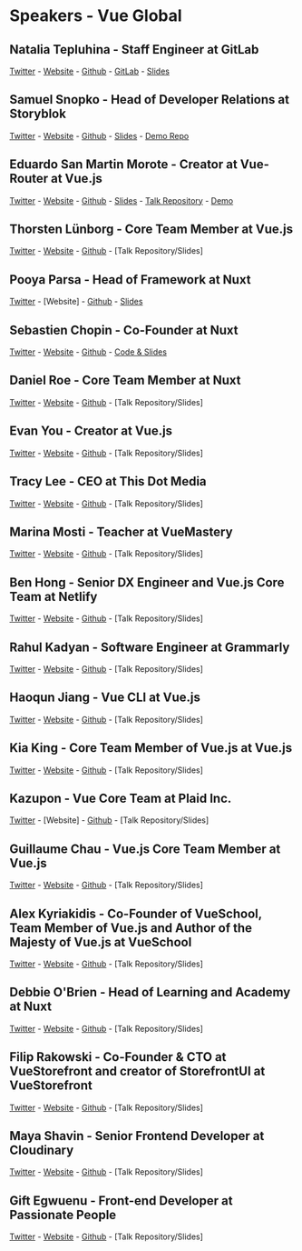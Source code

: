 # Speakers - Vue Global

## Natalia Tepluhina - Staff Engineer at GitLab
[Twitter](https://twitter.com/N_Tepluhina) - [Website](https://www.nataliatepluhina.com/) - [Github](https://github.com/NataliaTepluhina) - [GitLab](https://gitlab.com/ntepluhina) - [Slides](https://slides.com/nataliatepluhina/api-wheel)


## Samuel Snopko - Head of Developer Relations at Storyblok
[Twitter](https://twitter.com/SamuelSnopko) - [Website](https://samuelsnopko.com/) - [Github](https://github.com/samuells) - [Slides](https://slides.com/samuelsnopko/future-headless-ecommerce/fullscreen) - [Demo Repo](https://github.com/storyblok/storyblok-vuestorefront)


## Eduardo San Martin Morote - Creator at Vue-Router at Vue.js
[Twitter](https://twitter.com/posva) - [Website](https://esm.dev/) - [Github](https://github.com/posva) - [Slides](https://2021-02-amsterdam-tips-and-tricks.netlify.app/) - [Talk Repository](https://github.com/posva/2021-amsterdam-demos) - [Demo](https://2021-tips-and-tricks-demos.netlify.app/)


## Thorsten Lünborg - Core Team Member at Vue.js
[Twitter](https://twitter.com/Linus_Borg) - [Website](https://ko-fi.com/linusborg) - [Github](https://github.com/linusborg) - [Talk Repository/Slides]


## Pooya Parsa - Head of Framework at Nuxt
[Twitter](https://twitter.com/_pi0_) - [Website] - [Github](https://t.co/sCMzBz43OX?amp=1) - [Slides](https://docs.google.com/presentation/d/1cWxCe9IZVRzM2W4OqvA4PtBr9_GLcF3n7VJEUoBLjg8/edit?usp=sharing)


## Sebastien Chopin - Co-Founder at Nuxt
[Twitter](https://twitter.com/Atinux) - [Website](https://atinux.com/) - [Github](https://github.com/Atinux) - [Code & Slides](https://github.com/LinusBorg/talks)


## Daniel Roe - Core Team Member at Nuxt
[Twitter](https://twitter.com/danielcroe) - [Website](https://roe.dev/) - [Github](https://github.com/danielroe) - [Talk Repository/Slides]


## Evan You - Creator at Vue.js
[Twitter](https://twitter.com/youyuxi) - [Website](https://evanyou.me/) - [Github](https://github.com/yyx990803) - [Talk Repository/Slides]


## Tracy Lee - CEO at This Dot Media
[Twitter](https://twitter.com/ladyleet) - [Website](https://labs.thisdot.co/) - [Github](https://github.com/ladyleet) - [Talk Repository/Slides]


## Marina Mosti - Teacher at VueMastery
[Twitter](https://twitter.com/MarinaMosti) - [Website](https://dev.to/marinamosti) - [Github](https://github.com/marina-mosti) - [Talk Repository/Slides]


## Ben Hong - Senior DX Engineer and Vue.js Core Team at Netlify
[Twitter](https://twitter.com/bencodezen) - [Website](https://www.bencodezen.io/) - [Github](https://github.com/bencodezen) - [Talk Repository/Slides]


## Rahul Kadyan - Software Engineer at Grammarly
[Twitter](https://twitter.com/znck0) - [Website](https://znck.me/) - [Github](https://github.com/znck) - [Talk Repository/Slides]


## Haoqun Jiang - Vue CLI at Vue.js
[Twitter](https://twitter.com/haoqunjiang) - [Website](https://sodatea.blog/) - [Github](https://github.com/sodatea) - [Talk Repository/Slides]


## Kia King - Core Team Member of Vue.js at Vue.js
[Twitter](https://twitter.com/KiaKing85) - [Website](http://kia-king.com/) - [Github](https://github.com/kiaking) - [Talk Repository/Slides]


## Kazupon - Vue Core Team at Plaid Inc.
[Twitter](https://twitter.com/kazu_pon) - [Website] - [Github](https://github.com/kazupon) - [Talk Repository/Slides]


## Guillaume Chau - Vue.js Core Team Member at Vue.js
[Twitter](https://twitter.com/Akryum) - [Website](https://guillaume-chau.info/) - [Github](https://github.com/Akryum/) - [Talk Repository/Slides]


## Alex Kyriakidis - Co-Founder of VueSchool, Team Member of Vue.js and Author of the Majesty of Vue.js at VueSchool
[Twitter](https://twitter.com/hootlex) - [Website](https://vueschool.io/) - [Github](https://github.com/hootlex) - [Talk Repository/Slides]


## Debbie O'Brien - Head of Learning and Academy at Nuxt
[Twitter](https://twitter.com/debs_obrien) - [Website](https://debbie.codes/) - [Github](https://github.com/debs-obrien) - [Talk Repository/Slides]


## Filip Rakowski - Co-Founder & CTO at VueStorefront and creator of StorefrontUI at VueStorefront
[Twitter](https://twitter.com/filrakowski) - [Website](https://rakowski.dev/) - [Github](https://github.com/filrak) - [Talk Repository/Slides]


## Maya Shavin - Senior Frontend Developer at Cloudinary
[Twitter](https://twitter.com/MayaShavin) - [Website](https://mayashavin.com/) - [Github](https://github.com/mayashavin) - [Talk Repository/Slides]


## Gift Egwuenu - Front-end Developer at Passionate People
[Twitter](https://twitter.com/lauragift_) - [Website](https://linktr.ee/lauragift_) - [Github](https://github.com/lauragift21) - [Talk Repository/Slides]

